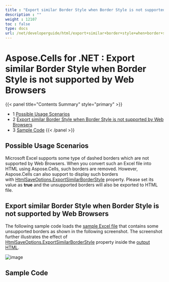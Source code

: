 ```yaml
---
title : "Export similar Border Style when Border Style is not supported by Web Browsers" 
description : "" 
weight : 12107 
toc : false
type: docs
url: /net/developerguide/html/export+similar+border+style+when+border+style+is+not+supported+by+web+browsers/
---
```


# Aspose.Cells for .NET : Export similar Border Style when Border Style is not supported by Web Browsers


{{< panel title="Contents Summary" style="primary" >}}
*   1 [Possible Usage Scenarios](#possible-usage-scenarios)
*   2 [Export similar Border Style when Border Style is not supported by Web Browsers](#export-similar-border-style-when-border-style-is-not-supported-by-web-browsers)
*   3 [Sample Code](#sample-code)
{{< /panel >}}
 

## Possible Usage Scenarios

Microsoft Excel supports some type of dashed borders which are not supported by Web Browsers. When you convert such an Excel file into HTML using Aspose.Cells, such borders are removed. However, Aspose.Cells can also support to display such borders with [HtmlSaveOptions.ExportSimilarBorderStyle](https://apireference.aspose.com/net/cells/aspose.cells/htmlsaveoptions/properties/exportsimilarborderstyle) property. Please set its value as **true** and the unsupported borders will also be exported to HTML file.

## Export similar Border Style when Border Style is not supported by Web Browsers

The following sample code loads the [sample Excel file](https://docs2.aspose.com/cells/net/attachments/64454826/64716806.xlsx) that contains some unsupported borders as shown in the following screenshot. The screenshot further illustrates the effect of [HtmlSaveOptions.ExportSimilarBorderStyle](https://apireference.aspose.com/net/cells/aspose.cells/htmlsaveoptions/properties/exportsimilarborderstyle) property inside the [output HTML](https://docs2.aspose.com/cells/net/attachments/64454826/64716804.zip).

![image](https://docs2.aspose.com/cells/net/attachments/64454826/64716805.png)

## Sample Code


